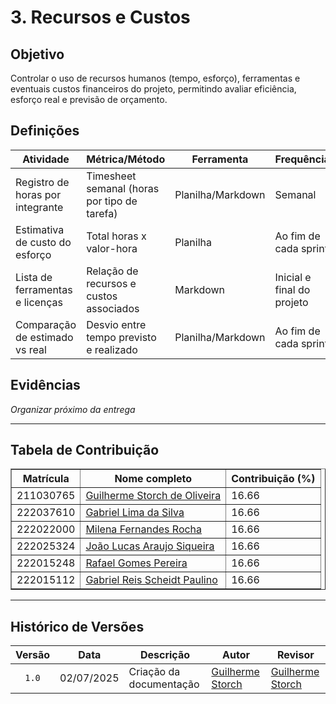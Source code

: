 # 3. Recursos e Custos

## Objetivo

Controlar o uso de recursos humanos (tempo, esforço), ferramentas e eventuais custos financeiros do projeto, permitindo avaliar eficiência, esforço real e previsão de orçamento.

## Definições

| Atividade                                | Métrica/Método                                | Ferramenta         | Frequência       | Evidência no Git                   |
|------------------------------------------|-----------------------------------------------|---------------------|------------------|------------------------------------|
| Registro de horas por integrante         | Timesheet semanal (horas por tipo de tarefa)  | Planilha/Markdown   | Semanal          | /docs/timesheet.csv                |
| Estimativa de custo do esforço           | Total horas x valor-hora                      | Planilha            | Ao fim de cada sprint | /docs/recursos_custos.md        |
| Lista de ferramentas e licenças          | Relação de recursos e custos associados       | Markdown            | Inicial e final do projeto | /docs/ferramentas_utilizadas.md |
| Comparação de estimado vs real           | Desvio entre tempo previsto e realizado       | Planilha/Markdown   | Ao fim de cada sprint | /relatorios/sprintX.md          |

## Evidências

*Organizar próximo da entrega*

---

## Tabela de Contribuição

<div align="center">
  <table border="1">
    <thead>
      <tr>
        <th>Matrícula</th>
        <th>Nome completo</th>
        <th>Contribuição (%)</th>
      </tr>
    </thead>
    <tbody>
      <tr>
        <td>211030765</td>
        <td><a href="https://github.com/storch7">Guilherme Storch de Oliveira</a></td>
        <td>16.66</td>
      </tr>
      <tr>
        <td>222037610</td>
        <td><a href="https://github.com/gabriel-lima258">Gabriel Lima da Silva</a></td>
        <td>16.66</td>
      </tr>
      <tr>
        <td>222022000</td>
        <td><a href="https://github.com/MilenaFRocha">Milena Fernandes Rocha</a></td>
        <td>16.66</td>
      </tr>
      <tr>
        <td>222025324</td>
        <td><a href="https://github.com/jlucasiqueira">João Lucas Araujo Siqueira</a></td>
        <td>16.66</td>
      </tr>
      <tr>
        <td>222015248</td>
        <td><a href="https://github.com/rafgpereira">Rafael Gomes Pereira</a></td>
        <td>16.66</td>
      </tr>
      <tr>
        <td>222015112</td>
        <td><a href="https://github.com/Gxaite">Gabriel Reis Scheidt Paulino</a></td>
        <td>16.66</td>
      </tr>
    </tbody>
  </table>
</div>

---

## Histórico de Versões

|Versão|Data|Descrição|Autor| Revisor |
|:----:|----|---------|-----|---------|
|`1.0`|02/07/2025|Criação da documentação |[Guilherme Storch](https://github.com/storch7)| [Guilherme Storch](https://github.com/storch7) |